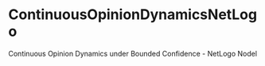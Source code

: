# ContinuousOpinionDynamicsNetLogo
Continuous Opinion Dynamics under Bounded Confidence - NetLogo Nodel
